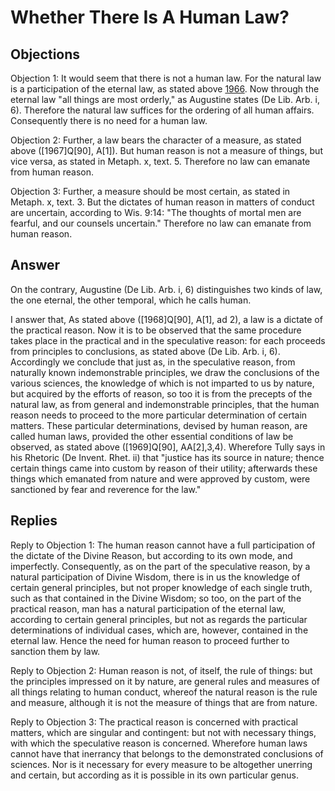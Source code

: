 # Whether There Is A Human Law?

## Objections

Objection 1: It would seem that there is not a human law. For the natural law is a participation of the eternal law, as stated above [1966](A[2]). Now through the eternal law "all things are most orderly," as Augustine states (De Lib. Arb. i, 6). Therefore the natural law suffices for the ordering of all human affairs. Consequently there is no need for a human law.

Objection 2: Further, a law bears the character of a measure, as stated above ([1967]Q[90], A[1]). But human reason is not a measure of things, but vice versa, as stated in Metaph. x, text. 5. Therefore no law can emanate from human reason.

Objection 3: Further, a measure should be most certain, as stated in Metaph. x, text. 3. But the dictates of human reason in matters of conduct are uncertain, according to Wis. 9:14: "The thoughts of mortal men are fearful, and our counsels uncertain." Therefore no law can emanate from human reason.

## Answer

On the contrary, Augustine (De Lib. Arb. i, 6) distinguishes two kinds of law, the one eternal, the other temporal, which he calls human.

I answer that, As stated above ([1968]Q[90], A[1], ad 2), a law is a dictate of the practical reason. Now it is to be observed that the same procedure takes place in the practical and in the speculative reason: for each proceeds from principles to conclusions, as stated above (De Lib. Arb. i, 6). Accordingly we conclude that just as, in the speculative reason, from naturally known indemonstrable principles, we draw the conclusions of the various sciences, the knowledge of which is not imparted to us by nature, but acquired by the efforts of reason, so too it is from the precepts of the natural law, as from general and indemonstrable principles, that the human reason needs to proceed to the more particular determination of certain matters. These particular determinations, devised by human reason, are called human laws, provided the other essential conditions of law be observed, as stated above ([1969]Q[90], AA[2],3,4). Wherefore Tully says in his Rhetoric (De Invent. Rhet. ii) that "justice has its source in nature; thence certain things came into custom by reason of their utility; afterwards these things which emanated from nature and were approved by custom, were sanctioned by fear and reverence for the law."

## Replies

Reply to Objection 1: The human reason cannot have a full participation of the dictate of the Divine Reason, but according to its own mode, and imperfectly. Consequently, as on the part of the speculative reason, by a natural participation of Divine Wisdom, there is in us the knowledge of certain general principles, but not proper knowledge of each single truth, such as that contained in the Divine Wisdom; so too, on the part of the practical reason, man has a natural participation of the eternal law, according to certain general principles, but not as regards the particular determinations of individual cases, which are, however, contained in the eternal law. Hence the need for human reason to proceed further to sanction them by law.

Reply to Objection 2: Human reason is not, of itself, the rule of things: but the principles impressed on it by nature, are general rules and measures of all things relating to human conduct, whereof the natural reason is the rule and measure, although it is not the measure of things that are from nature.

Reply to Objection 3: The practical reason is concerned with practical matters, which are singular and contingent: but not with necessary things, with which the speculative reason is concerned. Wherefore human laws cannot have that inerrancy that belongs to the demonstrated conclusions of sciences. Nor is it necessary for every measure to be altogether unerring and certain, but according as it is possible in its own particular genus.